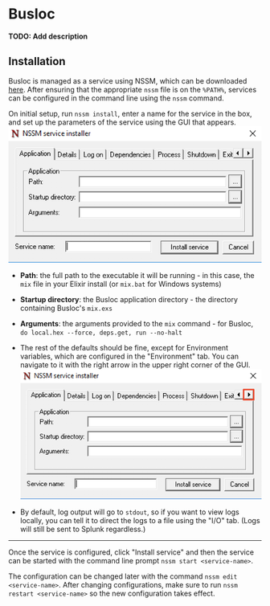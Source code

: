 # Busloc

**TODO: Add description**

## Installation

Busloc is managed as a service using NSSM, which can be downloaded [here](http://nssm.cc/download). After ensuring that the
appropriate `nssm` file is on the `%PATH%`, services can be configured in the command line using the `nssm` command.

On initial setup, run `nssm install`, enter a name for the service in the box,
and set up the parameters of the service using the GUI that appears.
![NSSM GUI](data/NSSM_gui_1.png)

* **Path**: the full path to the executable it will be running - in this case, the `mix` file in your Elixir install (or `mix.bat` for Windows systems)
* **Startup directory**: the Busloc application directory - the directory containing Busloc's `mix.exs`
* **Arguments**: the arguments provided to the `mix` command - for Busloc, `do local.hex --force, deps.get, run --no-halt`

* The rest of the defaults should be fine, except for Environment variables, which are configured in the "Environment" tab.
You can navigate to it with the right arrow in the upper right corner of the GUI.
  ![NSSM GUI arrow](data/NSSM_gui_2.png)
* By default, log output will go to `stdout`, so if you want to view logs locally, you can tell it to direct the logs to a file using the "I/O" tab. (Logs will still be sent to Splunk regardless.)

---

Once the service is configured, click "Install service" and then the service can be started with
the command line prompt `nssm start <service-name>`.

The configuration can be changed later with the command `nssm edit <service-name>`.
After changing configurations, make sure to run `nssm restart <service-name>` so the new configuration takes effect.
